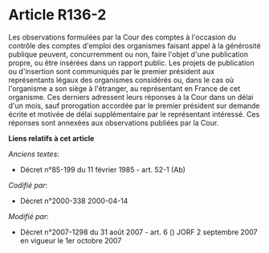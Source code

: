 # Article R136-2

Les observations formulées par la Cour des comptes à l'occasion du contrôle des comptes d'emploi des organismes faisant appel
à la générosité publique peuvent, concurremment ou non, faire l'objet d'une publication propre, ou être insérées dans un
rapport public. Les projets de publication ou d'insertion sont communiqués par le premier président aux représentants légaux
des organismes considérés ou, dans le cas où l'organisme a son siège à l'étranger, au représentant en France de cet
organisme. Ces derniers adressent leurs réponses à la Cour dans un délai d'un mois, sauf prorogation accordée par le premier
président sur demande écrite et motivée de délai supplémentaire par le représentant intéressé. Ces réponses sont annexées aux
observations publiées par la Cour.

**Liens relatifs à cet article**

_Anciens textes_:

  - Décret n°85-199 du 11 février 1985 - art. 52-1 (Ab)

_Codifié par_:

  - Décret n°2000-338 2000-04-14

_Modifié par_:

  - Décret n°2007-1298 du 31 août 2007 - art. 6 () JORF 2 septembre 2007 en vigueur le 1er octobre 2007
